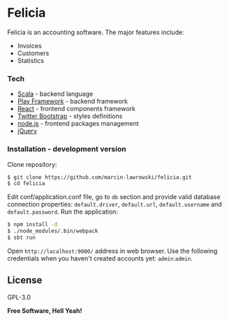 # Felicia

Felicia is an accounting software. The major features include:

  - Invoices
  - Customers
  - Statistics

### Tech
   
* [Scala] - backend language
* [Play Framework] - backend framework
* [React] - frontend components framework
* [Twitter Bootstrap] - styles definitions
* [node.js] - frontend packages management
* [jQuery]


### Installation - development version

Clone repository:

```sh
$ git clone https://github.com/marcin-lawrowski/felicia.git
$ cd felicia
```

Edit conf/application.conf file, go to `db` section and provide valid database connection properties: `default.driver`, `default.url`, `default.username` and `default.password`. Run the application:

```sh
$ npm install -d
$ ./node_modules/.bin/webpack
$ sbt run
```
Open `http://localhost:9000/` address in web browser. Use the following credentials when you haven't created accounts yet: `admin`:`admin`.


License
----

GPL-3.0


**Free Software, Hell Yeah!**

[//]:#


   [Scala]: <https://www.scala-lang.org/>
   [Play Framework]: <https://www.playframework.com/>
   [React]: <https://facebook.github.io/react/>
   [node.js]: <http://nodejs.org>
   [Twitter Bootstrap]: <http://twitter.github.com/bootstrap/>
   [jQuery]: <http://jquery.com>
